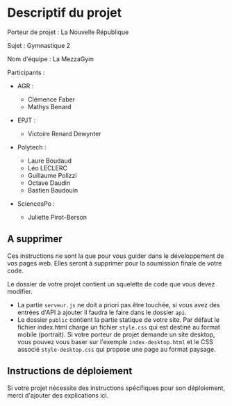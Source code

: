 # Descriptif du projet

Porteur de projet : La Nouvelle République

Sujet : Gymnastique 2

Nom d'équipe : La MezzaGym

Participants : 

- AGR :
  - Clémence Faber
  - Mathys Benard

- EPJT :
  - Victoire Renard Dewynter

- Polytech :  
  - Laure Boudaud
  - Léo LECLERC
  - Guillaume Polizzi
  - Octave Daudin
  - Bastien Baudouin

- SciencesPo : 
  - Juliette Pirot-Berson


## A supprimer

Ces instructions ne sont la que pour vous guider dans le développement de vos pages web. Elles seront à supprimer pour la soumission finale de votre code.

Le dossier de votre projet contient un squelette de code que vous devez modifier. 

- La partie `serveur.js`  ne doit a priori pas être touchée, si vous avez des entrées d'API à ajouter il faudra le faire dans le dossier `api`.
- Le dossier `public`  contient la partie statique de votre site. Par défaut le fichier index.html charge un fichier `style.css` qui est destiné au format mobile (portrait). Si votre porteur de projet demande un site desktop, vous pouvez vous baser sur l'exemple `index-desktop.html` et le CSS associé `style-desktop.css` qui propose une page au format paysage.



## Instructions de déploiement

Si votre projet nécessite des instructions spécifiques pour son déploiement, merci d'ajouter des explications ici.
